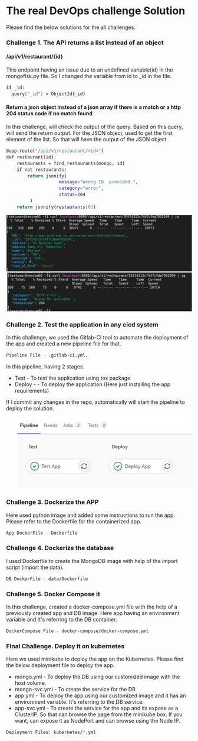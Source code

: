 # **The real DevOps challenge Solution**

Please find the below solutions for the all challenges.

### Challenge 1. The API returns a list instead of an object

#### /api/v1/restaurant/{id} 
This endpoint having an issue due to an undefined variable(id) in the mongoflsk.py file. So I changed the variable from id to _id in the file.

```bash
if _id:
  query["_id"] = ObjectId(_id)
```

#### Return a json object instead of a json array if there is a match or a http 204 status code if no match found
In this challenge, will check the output of the query. Based on this query, will send the return output. For the JSON object, used to get the first element of the list. So that will have the output of the JSON object

```bash
@app.route("/api/v1/restaurant/<id>")
def restaurant(id):
    restaurants = find_restaurants(mongo, id)
    if not restaurants:
        return jsonify(
                    message="Wrong ID  provided.",
                    category="error",
                    status=204
         )
    return jsonify(restaurants[0])

```

![diagram](./images/JsonObject_screenshot.png)
![diagram](./images/Error_Screenshot.png)

### Challenge 2. Test the application in any cicd system
In this challenge, we used the Gitlab-CI tool to automate the deployment of the app and created a new pipeline file for that.
 
```bash
Pipeline File - .gitlab-ci.yml.
```
In this pipeline, having 2 stages. 
* Test -  To test the application using tox package
* Deploy - - To deploy the application (Here just installing the app requirements)

If I commit any changes in the repo, automatically will start the pipeline to deploy the solution. 

![diagram](./images/Deployment_Screenshot.png)
### Challenge 3. Dockerize the APP
Here used python image and added some instructions to run the app. Please refer to the Dockerfile for the containerized app.
```bash
App DockerFile - Dockerfile
```

### Challenge 4. Dockerize the database
I used Dockerfile to create the MongoDB image with help of the import script (import the data). 
```bash
DB DockerFile - data/Dockerfile
```
### Challenge 5. Docker Compose it
In this challenge, created a docker-compose.yml file with the help of a previously created app and DB image. Here app having an environment variable and It's referring to the DB container. 
```bash
DockerCompose File - docker-compose/docker-compose.yml
```
### Final Challenge. Deploy it on kubernetes
Here we used minikube to deploy the app on the Kubernetes. Please find the below deployment file to deploy the app. 
* mongo.yml - To deploy the DB using our customized image with the host volume. 
* mongo-svc.yml - To create the service for the DB 
* app.yml - To deploy the app using our customized image and it has an environment variable. It's referring to the DB service. 
* app-svc.yml - To create the service for the app and its expose as a ClusterIP. So that can browse the page from the minikube box. If you want, can expose it as NodePort and can browse using the Node IP.

```bash
Deployment Files: kubernetes/*.yml
```